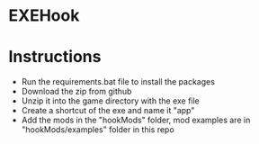 # EXEHook

# Instructions

* Run the requirements.bat file to install the packages
* Download the zip from github
* Unzip it into the game directory with the exe file
* Create a shortcut of the exe and name it "app"
* Add the mods in the "hookMods" folder, mod examples are in "hookMods/examples" folder in this repo
